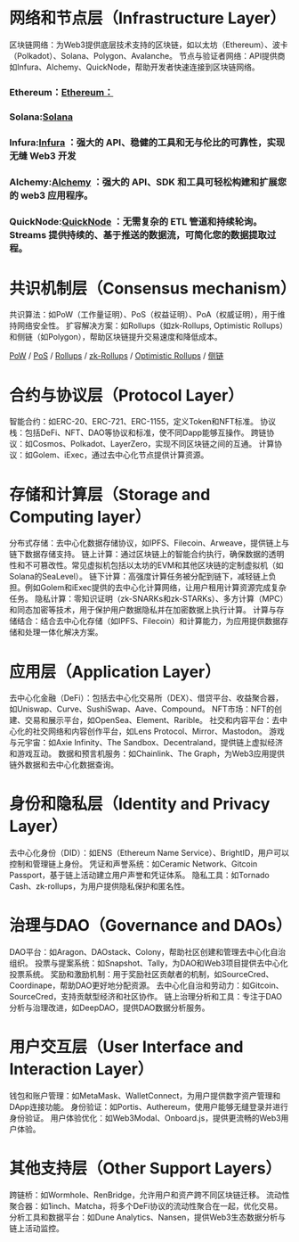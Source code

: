 
# 网络和节点层（Infrastructure Layer）
区块链网络：为Web3提供底层技术支持的区块链，如以太坊（Ethereum）、波卡（Polkadot）、Solana、Polygon、Avalanche。
节点与验证者网络：API提供商如Infura、Alchemy、QuickNode，帮助开发者快速连接到区块链网络。
### Ethereum：[Ethereum：](https://etherscan.io/)
### Solana:[Solana](https://explorer.solana.com/)
### Infura:[Infura](https://www.infura.io/) ：强大的 API、稳健的工具和无与伦比的可靠性，实现无缝 Web3 开发
### Alchemy:[Alchemy](https://www.alchemy.com/) ：强大的 API、SDK 和工具可轻松构建和扩展您的 web3 应用程序。
### QuickNode:[QuickNode](https://www.quicknode.com/streams) ：无需复杂的 ETL 管道和持续轮询。Streams 提供持续的、基于推送的数据流，可简化您的数据提取过程。

# 共识机制层（Consensus mechanism）
共识算法：如PoW（工作量证明）、PoS（权益证明）、PoA（权威证明），用于维持网络安全性。
扩容解决方案：如Rollups（如zk-Rollups, Optimistic Rollups）和侧链（如Polygon），帮助区块链提升交易速度和降低成本。

[PoW](https://developer.bitcoin.org/devguide/mining.html) / [PoS](https://ethereum.org/zh/developers/docs/consensus-mechanisms/pos/) / [Rollups](https://ethereum.org/zh/developers/docs/scaling/) / [zk-Rollups](https://ethereum.org/zh/developers/docs/scaling/zk-rollups/) / [Optimistic Rollups](https://ethereum.org/zh/developers/docs/scaling/optimistic-rollups/) / [侧链](https://ethereum.org/zh/developers/docs/scaling/sidechains/)

# 合约与协议层（Protocol Layer）
智能合约：如ERC-20、ERC-721、ERC-1155，定义Token和NFT标准。
协议栈：包括DeFi、NFT、DAO等协议和标准，使不同Dapp能够互操作。
跨链协议：如Cosmos、Polkadot、LayerZero，实现不同区块链之间的互通。
计算协议：如Golem、iExec，通过去中心化节点提供计算资源。

# 存储和计算层（Storage and Computing layer）
分布式存储：去中心化数据存储协议，如IPFS、Filecoin、Arweave，提供链上与链下数据存储支持。
链上计算：通过区块链上的智能合约执行，确保数据的透明性和不可篡改性。常见虚拟机包括以太坊的EVM和其他区块链的定制虚拟机（如Solana的SeaLevel）。
链下计算：高强度计算任务被分配到链下，减轻链上负担。例如Golem和iExec提供的去中心化计算网络，让用户租用计算资源完成复杂任务。
隐私计算：零知识证明（zk-SNARKs和zk-STARKs）、多方计算（MPC）和同态加密等技术，用于保护用户数据隐私并在加密数据上执行计算。
计算与存储结合：结合去中心化存储（如IPFS、Filecoin）和计算能力，为应用提供数据存储和处理一体化解决方案。

# 应用层（Application Layer）
去中心化金融（DeFi）：包括去中心化交易所（DEX）、借贷平台、收益聚合器，如Uniswap、Curve、SushiSwap、Aave、Compound。
NFT市场：NFT的创建、交易和展示平台，如OpenSea、Element、Rarible。
社交和内容平台：去中心化的社交网络和内容创作平台，如Lens Protocol、Mirror、Mastodon。
游戏与元宇宙：如Axie Infinity、The Sandbox、Decentraland，提供链上虚拟经济和游戏互动。
数据和预言机服务：如Chainlink、The Graph，为Web3应用提供链外数据和去中心化数据查询。

# 身份和隐私层（Identity and Privacy Layer）
去中心化身份（DID）：如ENS（Ethereum Name Service）、BrightID，用户可以控制和管理链上身份。
凭证和声誉系统：如Ceramic Network、Gitcoin Passport，基于链上活动建立用户声誉和凭证体系。
隐私工具：如Tornado Cash、zk-rollups，为用户提供隐私保护和匿名性。

# 治理与DAO（Governance and DAOs）
DAO平台：如Aragon、DAOstack、Colony，帮助社区创建和管理去中心化自治组织。
投票与提案系统：如Snapshot、Tally，为DAO和Web3项目提供去中心化投票系统。
奖励和激励机制：用于奖励社区贡献者的机制，如SourceCred、Coordinape，帮助DAO更好地分配资源。
去中心化自治和劳动力：如Gitcoin、SourceCred，支持贡献型经济和社区协作。
链上治理分析和工具：专注于DAO分析与治理改进，如DeepDAO，提供DAO数据分析服务。

# 用户交互层（User Interface and Interaction Layer）
钱包和账户管理：如MetaMask、WalletConnect，为用户提供数字资产管理和DApp连接功能。
身份验证：如Portis、Authereum，使用户能够无缝登录并进行身份验证。
用户体验优化：如Web3Modal、Onboard.js，提供更流畅的Web3用户体验。

# 其他支持层（Other Support Layers）
跨链桥：如Wormhole、RenBridge，允许用户和资产跨不同区块链迁移。
流动性聚合器：如1inch、Matcha，将多个DeFi协议的流动性聚合在一起，优化交易。
分析工具和数据平台：如Dune Analytics、Nansen，提供Web3生态数据分析与链上活动监控。